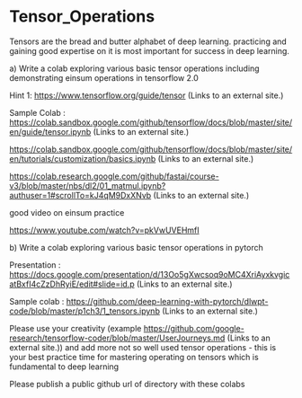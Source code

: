 # Tensor_Operations

Tensors are the bread and butter alphabet of deep learning. practicing and gaining good expertise on it is most important for success in deep learning.

 
a) Write a colab exploring various basic tensor operations including demonstrating einsum operations in tensorflow 2.0

Hint 1: https://www.tensorflow.org/guide/tensor (Links to an external site.)

Sample Colab : https://colab.sandbox.google.com/github/tensorflow/docs/blob/master/site/en/guide/tensor.ipynb (Links to an external site.)

https://colab.sandbox.google.com/github/tensorflow/docs/blob/master/site/en/tutorials/customization/basics.ipynb (Links to an external site.)

 

https://colab.research.google.com/github/fastai/course-v3/blob/master/nbs/dl2/01_matmul.ipynb?authuser=1#scrollTo=kJ4qM9DxXNvb (Links to an external site.)

good video on einsum practice

https://www.youtube.com/watch?v=pkVwUVEHmfI


b) Write a colab exploring various basic tensor operations in pytorch

Presentation : https://docs.google.com/presentation/d/13Oo5gXwcsoq9oMC4XriAyxkvgicatBxfI4cZzDhRyiE/edit#slide=id.p (Links to an external site.)

Sample colab : https://github.com/deep-learning-with-pytorch/dlwpt-code/blob/master/p1ch3/1_tensors.ipynb (Links to an external site.)

 
Please use your creativity (example https://github.com/google-research/tensorflow-coder/blob/master/UserJourneys.md (Links to an external site.))  and add more not so well used tensor operations - this is your best practice time for mastering operating on tensors which is fundamental to deep learning



Please publish a public github url of directory with these colabs 

